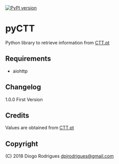 [![PyPI version](https://badge.fury.io/py/pyCTT.svg)](https://badge.fury.io/py/pyCTT)

# pyCTT
Python library to retrieve information from [CTT.pt](http://www.ctt.pt)

## Requirements
- aiohttp

## Changelog

1.0.0 First Version

## Credits
Values are obtained from [CTT.pt](http://www.ctt.pt)

## Copyright

(C) 2018 Diogo Rodrigues <dpjrodrigues@gmail.com> 
